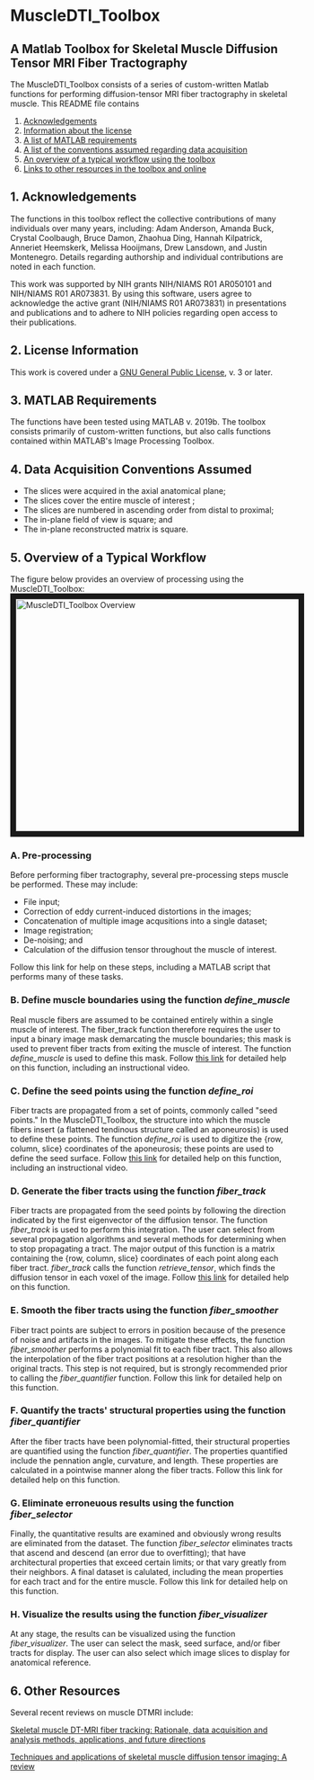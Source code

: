 # MuscleDTI_Toolbox
## A Matlab Toolbox for Skeletal Muscle Diffusion Tensor MRI Fiber Tractography 

The MuscleDTI_Toolbox consists of a series of custom-written Matlab functions for performing diffusion-tensor MRI fiber tractography in skeletal muscle. This README file contains
  1) [Acknowledgements](https://github.com/bdamon/MuscleDTI_Toolbox/blob/master/README.md#1-acknowledgements)
  2) [Information about the license](https://github.com/bdamon/MuscleDTI_Toolbox/blob/master/README.md#2-license-information)
  3) [A list of MATLAB requirements](https://github.com/bdamon/MuscleDTI_Toolbox/blob/master/README.md#3-matlab-requirements)
  4) [A list of the conventions assumed regarding data acquisition](https://github.com/bdamon/MuscleDTI_Toolbox/blob/master/README.md#4-data-acquisition-conventions-assumed)
  5) [An overview of a typical workflow using the toolbox](https://github.com/bdamon/MuscleDTI_Toolbox/blob/master/README.md#5-overview-of-a-typical-workflow)
  6) [Links to other resources in the toolbox and online](https://github.com/bdamon/MuscleDTI_Toolbox/blob/master/README.md#6-other-resources)

## 1. Acknowledgements
The functions in this toolbox reflect the collective contributions of many individuals over many years, including: Adam Anderson, Amanda Buck, Crystal Coolbaugh, Bruce Damon, Zhaohua Ding, Hannah Kilpatrick, Anneriet Heemskerk, Melissa Hooijmans, Drew Lansdown, and Justin Montenegro. Details regarding authorship and individual contributions are noted in each function.

This work was supported by NIH grants NIH/NIAMS R01 AR050101 and NIH/NIAMS R01 AR073831. By using this software, users agree to acknowledge the active grant (NIH/NIAMS R01 AR073831) in presentations and publications and to adhere to NIH policies regarding open access to their publications. 

## 2. License Information
This work is covered under a [GNU General Public License](https://github.com/bdamon/MuscleDTI_Toolbox/blob/master/LICENSE.md), v. 3 or later.

## 3. MATLAB Requirements
The functions have been tested using MATLAB v. 2019b.  The toolbox consists primarily of custom-written functions, but also calls functions contained within MATLAB's Image Processing Toolbox.

## 4. Data Acquisition Conventions Assumed 
  * The slices were acquired in the axial anatomical plane;
  * The slices cover the entire muscle of interest ;
  * The slices are numbered in ascending order from distal to proximal;
  * The in-plane field of view is square; and
  * The in-plane reconstructed matrix is square.

## 5. Overview of a Typical Workflow
The figure below provides an overview of processing using the MuscleDTI_Toolbox: 
<img src="https://github.com/bdamon/MuscleDTI_Toolbox/blob/master/Images/Overview.png" 
alt="MuscleDTI_Toolbox Overview" width="600" height="413" border="10">

### A. Pre-processing
Before performing fiber tractography, several pre-processing steps muscle be performed.  These may include:
  * File input;
  * Correction of eddy current-induced distortions in the images;
  * Concatenation of multiple image acqusitions into a single dataset;
  * Image registration;
  * De-noising; and
  * Calculation of the diffusion tensor throughout the muscle of interest.

Follow this link for help on these steps, including a MATLAB script that performs many of these tasks.

### B. Define muscle boundaries using the function <i>define_muscle</i>
Real muscle fibers are assumed to be contained entirely within a single muscle of interest. The fiber_track function therefore requires the user to input a binary image mask demarcating the muscle boundaries; this mask is used to prevent fiber tracts from exiting the muscle of interest. The function <i>define_muscle</i> is used to define this mask. Follow [this link](https://github.com/bdamon/MuscleDTI_Toolbox/blob/master/Help/Help%20for%20define_muscle.md) for detailed help on this function, including an instructional video.

### C. Define the seed points using the function <i>define_roi</i>
Fiber tracts are propagated from a set of points, commonly called "seed points." In the MuscleDTI_Toolbox, the structure into which the muscle fibers insert (a flattened tendinous structure called an aponeurosis) is used to define these points. The function <i>define_roi</i> is used to digitize the {row, column, slice} coordinates of the aponeurosis; these points are used to define the seed surface. Follow [this link](https://github.com/bdamon/MuscleDTI_Toolbox/blob/master/Help/Help%20for%20define_roi.md) for detailed help on this function, including an instructional video.

### D. Generate the fiber tracts using the function <i>fiber_track</i>
Fiber tracts are propagated from the seed points by following the direction indicated by the first eigenvector of the diffusion tensor. The function <i>fiber_track</i> is used to perform this integration. The user can select from several propagation algorithms and several methods for determining when to stop propagating a tract. The major output of this function is a matrix containing the {row, column, slice} coordinates of each point along each fiber tract.  <i>fiber_track</i> calls the function <i>retrieve_tensor</i>, which finds the diffusion tensor in each voxel of the image. Follow [this link](https://github.com/bdamon/MuscleDTI_Toolbox/blob/master/Help/Help%20for%20fiber_track.md) for detailed help on this function.

### E. Smooth the fiber tracts using the function <i>fiber_smoother</i>
Fiber tract points are subject to errors in position because of the presence of noise and artifacts in the images. To mitigate these effects, the function <i>fiber_smoother</i> performs a polynomial fit to each fiber tract. This also allows the interpolation of the fiber tract positions at a resolution higher than the original tracts.  This step is not required, but is strongly recommended prior to calling the <i>fiber_quantifier</i> function. Follow this link for detailed help on this function.

### F. Quantify the tracts' structural properties using the function <i>fiber_quantifier</i>
After the fiber tracts have been polynomial-fitted, their structural properties are quantified using the function <i>fiber_quantifier</i>.  The properties quantified include the pennation angle, curvature, and length. These properties are calculated in a pointwise manner along the fiber tracts. Follow this link for detailed help on this function.

### G. Eliminate erroneuous results using the function <i>fiber_selector</i>
Finally, the quantitative results are examined and obviously wrong results are eliminated from the dataset. The function <i>fiber_selector</i> eliminates tracts that ascend and descend (an error due to overfitting); that have architectural properties that exceed certain limits; or that vary greatly from their neighbors. A final dataset is calulated, including the mean properties for each tract and for the entire muscle. Follow this link for detailed help on this function.

### H. Visualize the results using the function <i>fiber_visualizer</i>
At any stage, the results can be visualized using the function <i>fiber_visualizer</i>. The user can select the mask, seed surface, and/or fiber tracts for display.  The user can also select which image slices to display for anatomical reference.

## 6. Other Resources
Several recent reviews on muscle DTMRI include:

[Skeletal muscle DT-MRI fiber tracking: Rationale, data acquisition and analysis methods, applications, and future directions](https://www.ncbi.nlm.nih.gov/pmc/articles/PMC5136336/)

[Techniques and applications of skeletal muscle diffusion tensor imaging: A review](https://www.ncbi.nlm.nih.gov/pubmed/26221741)
